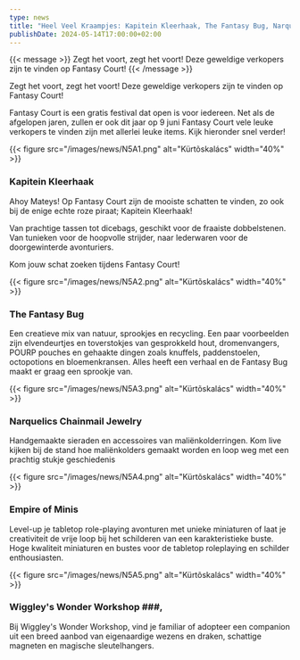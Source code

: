 ```yaml
--- 
type: news 
title: "Heel Veel Kraampjes: Kapitein Kleerhaak, The Fantasy Bug, Narquelics Chainmail Jewelry, Empire of Minis, Wiggley's Wonder Workshop." 
publishDate: 2024-05-14T17:00:00+02:00 
--- 
```


{{< message >}}
Zegt het voort, zegt het voort!
Deze geweldige verkopers zijn te vinden op Fantasy Court!
{{< /message >}}

Zegt het voort, zegt het voort!
Deze geweldige verkopers zijn te vinden op Fantasy Court!

Fantasy Court is een gratis festival dat open is voor iedereen. Net als de afgelopen jaren, zullen er ook dit jaar op 9 juni Fantasy Court vele leuke verkopers te vinden zijn met allerlei leuke items. Kijk hieronder snel verder!

{{< figure src="/images/news/N5A1.png" alt="Kürtõskalács" width="40%" >}}
### Kapitein Kleerhaak ###
Ahoy Mateys! Op Fantasy Court zijn de mooiste schatten te vinden, zo ook bij de enige echte roze piraat; Kapitein Kleerhaak!

Van prachtige tassen tot dicebags, geschikt voor de fraaiste dobbelstenen. Van tunieken voor de hoopvolle strijder, naar lederwaren voor de doorgewinterde avonturiers.

Kom jouw schat zoeken tijdens Fantasy Court!

{{< figure src="/images/news/N5A2.png" alt="Kürtõskalács" width="40%" >}}
### The Fantasy Bug ###
Een creatieve mix van natuur, sprookjes en recycling. Een paar voorbeelden zijn elvendeurtjes en toverstokjes van gesprokkeld hout, dromenvangers, POURP pouches en gehaakte dingen zoals knuffels, paddenstoelen, octopotions en bloemenkransen. Alles heeft een verhaal en de Fantasy Bug maakt er graag een sprookje van.

{{< figure src="/images/news/N5A3.png" alt="Kürtõskalács" width="40%" >}}
### Narquelics Chainmail Jewelry ###
Handgemaakte sieraden en accessoires van maliënkolderringen. Kom live kijken bij de stand hoe maliënkolders gemaakt worden en loop weg met een prachtig stukje geschiedenis







{{< figure src="/images/news/N5A4.png" alt="Kürtõskalács" width="40%" >}}
### Empire of Minis ###
Level-up je tabletop role-playing avonturen met unieke miniaturen of laat je creativiteit de vrije loop bij het schilderen van een karakteristieke buste. Hoge kwaliteit miniaturen en bustes voor de tabletop roleplaying en schilder enthousiasten.


{{< figure src="/images/news/N5A5.png" alt="Kürtõskalács" width="40%" >}}
### Wiggley's Wonder Workshop ###, 
Bij Wiggley's Wonder Workshop, vind je familiar of adopteer een companion uit een breed aanbod van eigenaardige wezens en draken, schattige magneten en magische sleutelhangers.


